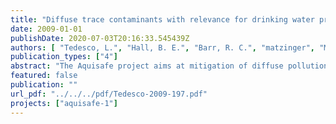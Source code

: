 ```yaml
---
title: "Diffuse trace contaminants with relevance for drinking water production in rural and semi-rural areas"
date: 2009-01-01
publishDate: 2020-07-03T20:16:33.545439Z
authors: [ "Tedesco, L.", "Hall, B. E.", "Barr, R. C.", "matzinger", "Morel-Fatio, A." ]
publication_types: ["4"]
abstract: "The Aquisafe project aims at mitigation of diffuse pollution from agricultural sources to protect surface water resources. The first project phase (2007-2009) focused on the review of available information and preliminary tests regarding (i) most relevant contaminants, (ii) system-analytical tools to assess sources and pathways of diffuse agricultural pollution, (iii) the potential of mitigation zones, such as wetlands or riparian buffers, to reduce diffuse agricultural pollution of surface waters and (iv) experimental setups to simulate mitigation zones under controlled conditions. The present report deals with (i), providing information on trace substances, which enter surface water predominantly via diffuse sources in rural or semi-rural environments. In particular, it provides a priority list of relevant substances to aid planning of monitoring programs at waterworks, which abstract surface water from rural watersheds, for which information on substance use is sparse. As this ranking is limited to substances for which broad data sets are available from literature, it is compared to actual screening programs in predominantly rural catchments in Brittany (France) and Indiana (USA). The literature review identified pesticides as the dominant known diffuse contaminant group in rural and semi-rural settings (section 2.1). This is confirmed for the agriculturally dominated Ic Catchment in France and Upper White River Watershed in the USA, where pesticides were found to dominate the diffuse source compounds (section 3). Seven agricultural pesticides were detected in the Ic Catchment with AMPA and atrazine being the most common compounds, detected in 54 % and 41 % of all the samples, respectively. In the White River Basin 26 of the 38 detected compounds were pesticides making them the largest group of chemicals detected. Based on literature values on pesticide detection in surface waters in Germany, France and the USA, a priority list was established in section 2.2 of this report (see Table on page vi). Only seven substances were among the 20 most relevant pesticides, both in the USA and in Europe. Accordingly, US and European substances are distinguished in the priority list. Most frequently detected substances were atrazine, metolachlor and simazine for the USA, AMPA (metabolite of glyphosate), diuron and atrazine for France and diuron, atrazine and isoproturon for Germany. The importance of atrazine in Europe is interesting, since it was already banned at the time of the monitoring, indicating the high persistency of atrazine in groundwater. In some cases in Germany, concentrations in surface waters were found to follow typical seasonal application patterns, indicating illegal use (pers. Comm.. M. Bach). Although the list of substances in the USA and in Europe differ, there is an agreement to the fact that many of the pesticides applied in agriculture find their way into surface waters. The concentrations found are often beyond 0.1 µg/L. For the EU this level already corresponds to the drinking water limit. Thus, if surface water is used for drinking water production pesticides seem to be of high relevance. In finished drinking water, frequently-used Isoproturon and Bentazon were most frequently detected in Germany and France. The importance for drinking water production is emphasized by frequent detections above 0.1 µg/L in finished drinking water in nine waterworks in the US. Regarding drinking water regulation, the thresholds in the USA are substance-specific and generally more than one magnitude higher than 0.1 µg/L. As a result threshold exceedance was mainly found for Atrazine. In terms of treatability in water works, the priority list includes the efficiency of classical treatment (flocculation, filtration, ozonation) and of powdered activated carbon (PAC), which is often added in emergency situations. Particularly problematic are triazines (such as atrazine), phenoxy-type substances (such as 2,4-D and Mecoprop) and Anilides/Anilines (such as Metolachlor and Acetochlor). The pesticides found in the screenings are in good agreement with the priority list of most problematic pesticides for the US and Europe. AMPA and atrazine, the substances detected most frequently in the Ic catchment, as well as 2,4-D and dichlorprop, which were found in high concentrations > 0.1 µg/L in one sample are all included in the Europe top 20 of the priority list. Other substances on the list may not have been found because they were not measured, because of relatively high analytical detection limits of the screening or simply because they are not used in the basin, dominated by corn and wheat cultures. In the White River Basin, atrazine, acetochlor and simazine were detected at concentrations exceeding early warning levels utilized by several states in the United States, indicating their high relevance concerning drinking water production. They are also included in the US top 20 of the priority list. The priority list is a reliable basis for potentially problematic pesticides. It can thus be used as a starting point for monitoring programs in rural catchments, where no specific information on pesticide use are available. If looking for pesticides in surface water, it is important to take times of application of regarded pesticides into consideration, as shown by strong fluctuations in atrazine concentrations in the source water of a waterworks in Indiana (Figure 12 of this report). The screening results indicate that also other contaminants than pesticides may play a role in rural catchments. In the screening in the semi-rural catchments in Indiana, twelve of the detected 38 substances were not pesticides, but belonged to other groups, such as domestic use products, manufacturing additives or gasoline hydrocarbons. Of these twelve substances, seven were only found in one of the two catchments, showing a strong catchment-specific relationship. The findings indicate that other substances than pesticides may be of local importance, though in the case study all 12 substances were at least 50-fold below human health benchmarks (if defined). We conclude that the pesticide priority list given below is a good starting point for diffuse pollution screening even though it may possibly not be sufficient if major local influences, such as factories, large roads with stormwater discharges, CSO or specific local pesticide uses are present."
featured: false
publication: ""
url_pdf: "../../../pdf/Tedesco-2009-197.pdf"
projects: ["aquisafe-1"]
---
```


